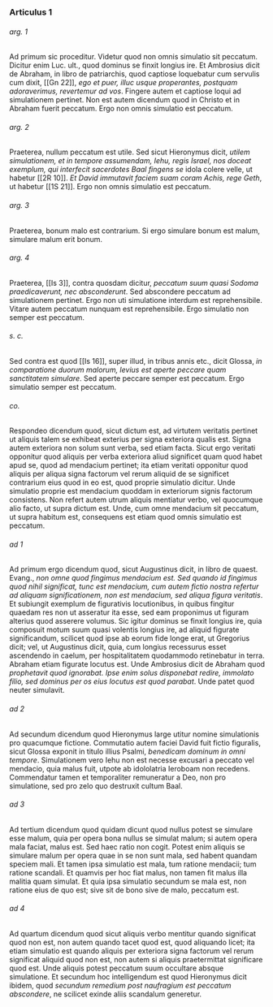 ### Articulus 1

###### arg. 1
Ad primum sic proceditur. Videtur quod non omnis simulatio sit peccatum. Dicitur enim Luc. ult., quod dominus se finxit longius ire. Et Ambrosius dicit de Abraham, in libro de patriarchis, quod captiose loquebatur cum servulis cum dixit, [[Gn 22]], *ego et puer, illuc usque properantes, postquam adoraverimus, revertemur ad vos*. Fingere autem et captiose loqui ad simulationem pertinet. Non est autem dicendum quod in Christo et in Abraham fuerit peccatum. Ergo non omnis simulatio est peccatum.

###### arg. 2
Praeterea, nullum peccatum est utile. Sed sicut Hieronymus dicit, *utilem simulationem, et in tempore assumendam, Iehu, regis Israel, nos doceat exemplum, qui interfecit sacerdotes Baal fingens se* idola colere velle, ut habetur [[2R 10]]. *Et David immutavit faciem suam coram Achis, rege Geth*, ut habetur [[1S 21]]. Ergo non omnis simulatio est peccatum.

###### arg. 3
Praeterea, bonum malo est contrarium. Si ergo simulare bonum est malum, simulare malum erit bonum.

###### arg. 4
Praeterea, [[Is 3]], contra quosdam dicitur, *peccatum suum quasi Sodoma praedicaverunt, nec absconderunt*. Sed abscondere peccatum ad simulationem pertinet. Ergo non uti simulatione interdum est reprehensibile. Vitare autem peccatum nunquam est reprehensibile. Ergo simulatio non semper est peccatum.

###### s. c.
Sed contra est quod [[Is 16]], super illud, in tribus annis etc., dicit Glossa, *in comparatione duorum malorum, levius est aperte peccare quam sanctitatem simulare*. Sed aperte peccare semper est peccatum. Ergo simulatio semper est peccatum.

###### co.
Respondeo dicendum quod, sicut dictum est, ad virtutem veritatis pertinet ut aliquis talem se exhibeat exterius per signa exteriora qualis est. Signa autem exteriora non solum sunt verba, sed etiam facta. Sicut ergo veritati opponitur quod aliquis per verba exteriora aliud significet quam quod habet apud se, quod ad mendacium pertinet; ita etiam veritati opponitur quod aliquis per aliqua signa factorum vel rerum aliquid de se significet contrarium eius quod in eo est, quod proprie simulatio dicitur. Unde simulatio proprie est mendacium quoddam in exteriorum signis factorum consistens. Non refert autem utrum aliquis mentiatur verbo, vel quocumque alio facto, ut supra dictum est. Unde, cum omne mendacium sit peccatum, ut supra habitum est, consequens est etiam quod omnis simulatio est peccatum.

###### ad 1
Ad primum ergo dicendum quod, sicut Augustinus dicit, in libro de quaest. Evang., *non omne quod fingimus mendacium est. Sed quando id fingimus quod nihil significat, tunc est mendacium, cum autem fictio nostra refertur ad aliquam significationem, non est mendacium, sed aliqua figura veritatis*. Et subiungit exemplum de figurativis locutionibus, in quibus fingitur quaedam res non ut asseratur ita esse, sed eam proponimus ut figuram alterius quod asserere volumus. Sic igitur dominus se finxit longius ire, quia composuit motum suum quasi volentis longius ire, ad aliquid figurate significandum, scilicet quod ipse ab eorum fide longe erat, ut Gregorius dicit; vel, ut Augustinus dicit, quia, cum longius recessurus esset ascendendo in caelum, per hospitalitatem quodammodo retinebatur in terra. Abraham etiam figurate locutus est. Unde Ambrosius dicit de Abraham quod *prophetavit quod ignorabat. Ipse enim solus disponebat redire, immolato filio, sed dominus per os eius locutus est quod parabat*. Unde patet quod neuter simulavit.

###### ad 2
Ad secundum dicendum quod Hieronymus large utitur nomine simulationis pro quacumque fictione. Commutatio autem faciei David fuit fictio figuralis, sicut Glossa exponit in titulo illius Psalmi, *benedicam dominum in omni tempore*. Simulationem vero Iehu non est necesse excusari a peccato vel mendacio, quia malus fuit, utpote ab idololatria Ieroboam non recedens. Commendatur tamen et temporaliter remuneratur a Deo, non pro simulatione, sed pro zelo quo destruxit cultum Baal.

###### ad 3
Ad tertium dicendum quod quidam dicunt quod nullus potest se simulare esse malum, quia per opera bona nullus se simulat malum; si autem opera mala faciat, malus est. Sed haec ratio non cogit. Potest enim aliquis se simulare malum per opera quae in se non sunt mala, sed habent quandam speciem mali. Et tamen ipsa simulatio est mala, tum ratione mendacii; tum ratione scandali. Et quamvis per hoc fiat malus, non tamen fit malus illa malitia quam simulat. Et quia ipsa simulatio secundum se mala est, non ratione eius de quo est; sive sit de bono sive de malo, peccatum est.

###### ad 4
Ad quartum dicendum quod sicut aliquis verbo mentitur quando significat quod non est, non autem quando tacet quod est, quod aliquando licet; ita etiam simulatio est quando aliquis per exteriora signa factorum vel rerum significat aliquid quod non est, non autem si aliquis praetermittat significare quod est. Unde aliquis potest peccatum suum occultare absque simulatione. Et secundum hoc intelligendum est quod Hieronymus dicit ibidem, quod *secundum remedium post naufragium est peccatum abscondere*, ne scilicet exinde aliis scandalum generetur.

